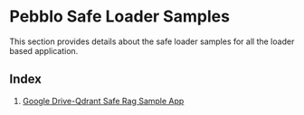 # Pebblo Safe Loader Samples

This section provides details about the safe loader samples for all the loader based application.

## Index

1. [Google Drive-Qdrant Safe Rag Sample App](#google-drive-qdrant-safe-rag-sample-app)